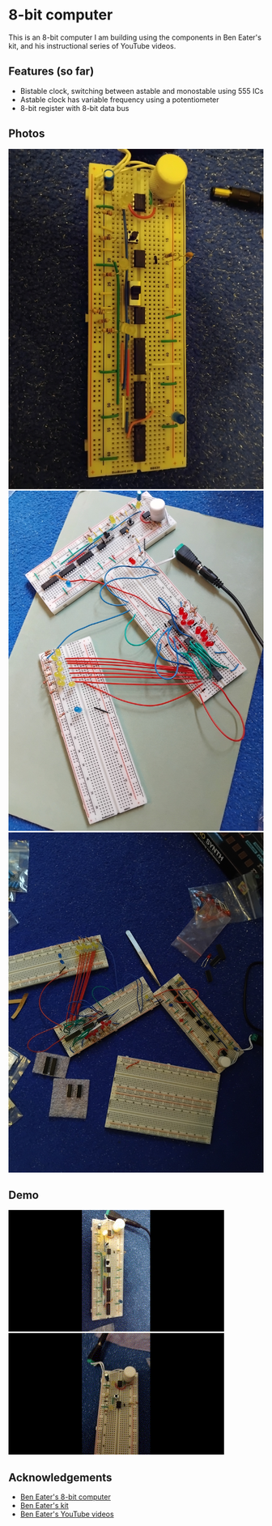 
# 8-bit computer

This is an 8-bit computer I am building using the components in Ben Eater's kit, and his instructional series of YouTube videos.


## Features (so far)

- Bistable clock, switching between astable and monostable using 555 ICs
- Astable clock has variable frequency using a potentiometer
- 8-bit register with 8-bit data bus


## Photos

![Clock](https://github.com/LayanJethwa/8-bit-computer/blob/main/clock.jpg)
![Register 1](https://github.com/LayanJethwa/8-bit-computer/blob/main/register1.jpg)
![Register 2](https://github.com/LayanJethwa/8-bit-computer/blob/main/register2.jpg)

## Demo

![Bistable clock](https://github.com/LayanJethwa/8-bit-computer/blob/main/bistable%20clock.gif)
![Clock circuits](https://github.com/LayanJethwa/8-bit-computer/blob/main/clock%20circuits.gif)


## Acknowledgements

 - [Ben Eater's 8-bit computer](https://eater.net/8bit/)
 - [Ben Eater's kit](https://eater.net/8bit/kits)
 - [Ben Eater's YouTube videos](https://www.youtube.com/playlist?list=PLowKtXNTBypGqImE405J2565dvjafglHU)

